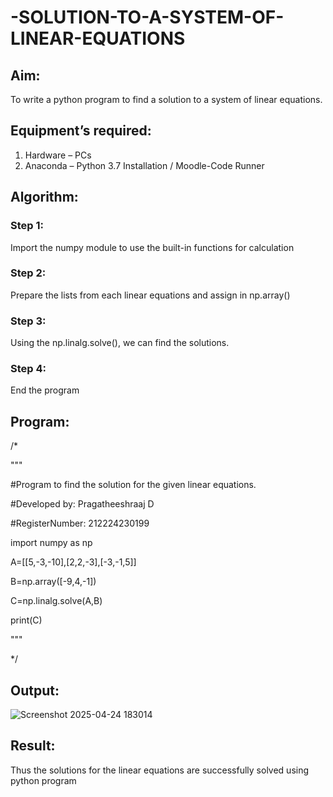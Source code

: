 # -SOLUTION-TO-A-SYSTEM-OF-LINEAR-EQUATIONS
## Aim:
To write a python program to find a solution to a system of linear equations.
## Equipment’s required:
1. 	Hardware – PCs
2. 	Anaconda – Python 3.7 Installation / Moodle-Code Runner
## Algorithm:
### Step 1: 
Import the numpy module to use the built-in functions for calculation
### Step 2: 
Prepare the lists from each linear equations and assign in np.array()
### Step 3: 
Using the np.linalg.solve(), we can find the solutions.
### Step 4: 
End the program
## Program:
/*

"""

#Program to find the solution for the given linear equations.

#Developed by: Pragatheeshraaj D

#RegisterNumber: 212224230199

import numpy as np

A=[[5,-3,-10],[2,2,-3],[-3,-1,5]]

B=np.array([-9,4,-1])

C=np.linalg.solve(A,B)

print(C)

"""

*/
## Output:
![Screenshot 2025-04-24 183014](https://github.com/user-attachments/assets/b6cddf30-2525-44ea-b461-d6a33cbe37ad)

## Result: 
Thus the solutions for the linear equations are successfully solved using python program

